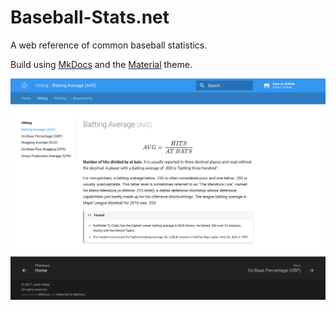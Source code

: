 # Baseball-Stats.net

A web reference of common baseball statistics.

Build using [MkDocs](http://www.mkdocs.org) and the [Material](http://squidfunk.github.io/mkdocs-material/) theme.

![Batting Average](/docs/images/screenshots/avg1.png?raw=true "Batting Average")
